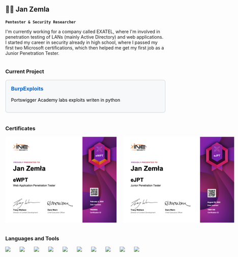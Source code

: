 ## 🕺🏼 Jan Zemla

**`Pentester & Security Researcher`**

I'm currently working for a company called EXATEL, where I'm involved in penetration testing of LANs (mainly Active Directory) and web applications. I started my career in security already in high school, where I passed my first two Microsoft certifications, which then helped me get my first job as a Junior Penetration Tester.

#

### Current Project

<div style="border: 2px solid #e1e4e8; border-radius: 8px; padding: 16px; background-color: #f6f8fa;">
  <h3 style="margin-top: 0;"><a href="https://github.com/zemler/BurpExploits" style="text-decoration: none; color: #0366d6;">BurpExploits</a></h3>
  <p style="color:black" >Portswigger Academy labs exploits writen in python</p>
</div>

#

### Certificates

<div style="display: flex;">
<img src="./ewpt.png" width="350px" style="padding-right:20px;">
<img src="./ejpt.png" width="350px">
</div>

#

### Languages and Tools

<img align="left" width="35px" style="padding-right:10px;" src="https://cdn.jsdelivr.net/gh/devicons/devicon@latest/icons/python/python-original-wordmark.svg" />
<img align="left" width="35px" style="padding-right:10px;" src="https://cdn.jsdelivr.net/gh/devicons/devicon@latest/icons/c/c-original.svg" />
<img align="left" width="35px" style="padding-right:10px;" src="https://cdn.jsdelivr.net/gh/devicons/devicon@latest/icons/linux/linux-original.svg" />
<img align="left" width="35px" style="padding-right:10px;" src="https://cdn.jsdelivr.net/gh/devicons/devicon@latest/icons/windows11/windows11-original-wordmark.svg" />
<img align="left" width="35px" style="padding-right:10px;" src="https://cdn.jsdelivr.net/gh/devicons/devicon@latest/icons/bash/bash-original.svg" />
<img align="left" width="35px" style="padding-right:10px;" src="https://cdn.jsdelivr.net/gh/devicons/devicon@latest/icons/powershell/powershell-original.svg" />
<img align="left" width="35px" style="padding-right:10px;" src="https://cdn.jsdelivr.net/gh/devicons/devicon@latest/icons/php/php-original.svg" />
<img align="left" width="35px" style="padding-right:10px;" src="https://avatars.githubusercontent.com/u/144470396?s=48&v=4" />
<img align="left" width="35px" style="padding-right:10px;" src="https://avatars.githubusercontent.com/u/25502277?s=48&v=4" />
<img align="left" width="35px" style="padding-right:10px;" src="https://avatars.githubusercontent.com/u/63385?s=48&v=4" />
